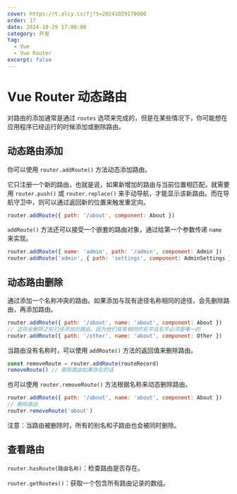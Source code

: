 ```yaml
---
cover: https://t.alcy.cc/fj?t=20241029170000
order: 17
date: 2024-10-29 17:00:00
category: 开发
tag:
  - Vue
  - Vue Router
excerpt: false
---
```


# Vue Router 动态路由

对路由的添加通常是通过 `routes` 选项来完成的，但是在某些情况下，你可能想在应用程序已经运行的时候添加或删除路由。

## 动态路由添加

你可以使用 `router.addRoute()` 方法动态添加路由。

它只注册一个新的路由，也就是说，如果新增加的路由与当前位置相匹配，就需要用 `router.push()` 或 `router.replace()` 来手动导航，才能显示该新路由。而在导航守卫中，则可以通过返回新的位置来触发重定向。

```JavaScript
router.addRoute({ path: '/about', component: About })
```

`addRoute()` 方法还可以接受一个嵌套的路由对象，通过给第一个参数传递 `name` 来实现。

```JavaScript
router.addRoute({ name: 'admin', path: '/admin', component: Admin })
router.addRoute('admin', { path: 'settings', component: AdminSettings })
```

## 动态路由删除

通过添加一个名称冲突的路由。如果添加与现有途径名称相同的途径，会先删除路由，再添加路由。

```JavaScript
router.addRoute({ path: '/about', name: 'about', component: About })
// 这将会删除之前已经添加的路由，因为他们具有相同的名字且名字必须是唯一的
router.addRoute({ path: '/other', name: 'about', component: Other })
```

当路由没有名称时，可以使用 `addRoute()` 方法的返回值来删除路由。

```JavaScript
const removeRoute = router.addRoute(routeRecord)
removeRoute() // 删除路由如果存在的话
```

也可以使用 `router.removeRoute()` 方法根据名称来动态删除路由。

```JavaScript
router.addRoute({ path: '/about', name: 'about', component: About })
// 删除路由
router.removeRoute('about')
```

注意：当路由被删除时，所有的别名和子路由也会被同时删除。

## 查看路由

`router.hasRoute(路由名称)`：检查路由是否存在。

`router.getRoutes()`：获取一个包含所有路由记录的数组。
